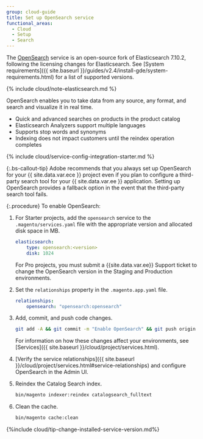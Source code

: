 ```yaml
---
group: cloud-guide
title: Set up OpenSearch service
functional_areas:
  - Cloud
  - Setup
  - Search
---
```


The [OpenSearch](https://www.opensearch.org) service is an open-source fork of Elasticsearch 7.10.2, following the licensing changes for Elasticsearch. See [System requirements]({{ site.baseurl }}/guides/v2.4/install-gde/system-requirements.html) for a list of supported versions.

{% include cloud/note-elasticsearch.md %}

OpenSearch enables you to take data from any source, any format, and search and visualize it in real time.

-  Quick and advanced searches on products in the product catalog
-  Elasticsearch Analyzers support multiple languages
-  Supports stop words and synonyms
-  Indexing does not impact customers until the reindex operation completes

{% include cloud/service-config-integration-starter.md %}

{:.bs-callout-tip}
Adobe recommends that you always set up OpenSearch for your {{ site.data.var.ece }} project even if you plan to configure a third-party search tool for your {{ site.data.var.ee }} application. Setting up OpenSearch provides a fallback option in the event that the third-party search tool fails.

{:.procedure}
To enable OpenSearch:

1. For Starter projects, add the `opensearch` service to the `.magento/services.yaml` file with the appropriate version and allocated disk space in MB.

   ```yaml
   elasticsearch:
       type: opensearch:<version>
       disk: 1024
   ```

   For Pro projects, you must submit a {{site.data.var.ee}} Support ticket to change the OpenSearch version in the Staging and Production environments.

1. Set the `relationships` property in the `.magento.app.yaml` file.

   ```yaml
   relationships:
       opensearch: "opensearch:opensearch"
   ```

1. Add, commit, and push code changes.

   ```bash
   git add -A && git commit -m "Enable OpenSearch" && git push origin <branch-name>
   ```

   For information on how these changes affect your environments, see [Services]({{ site.baseurl }}/cloud/project/services.html).

1. [Verify the service relationships]({{ site.baseurl }}/cloud/project/services.html#service-relationships) and configure OpenSearch in the Admin UI.

1. Reindex the Catalog Search index.

   ```bash
   bin/magento indexer:reindex catalogsearch_fulltext
   ```

1. Clean the cache.

   ```bash
   bin/magento cache:clean
   ```

{%include cloud/tip-change-installed-service-version.md%}
